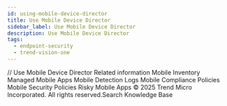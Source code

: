 ```yaml
---
id: using-mobile-device-director
title: Use Mobile Device Director
sidebar_label: Use Mobile Device Director
description: Use Mobile Device Director
tags:
  - endpoint-security
  - trend-vision-one
---
```


/*<![CDATA[*/ $('#title').html($('meta[name=map-description]').attr('content')); /*]]>*/ Use Mobile Device Director Related information Mobile Inventory Managed Mobile Apps Mobile Detection Logs Mobile Compliance Policies Mobile Security Policies Risky Mobile Apps © 2025 Trend Micro Incorporated. All rights reserved.Search Knowledge Base